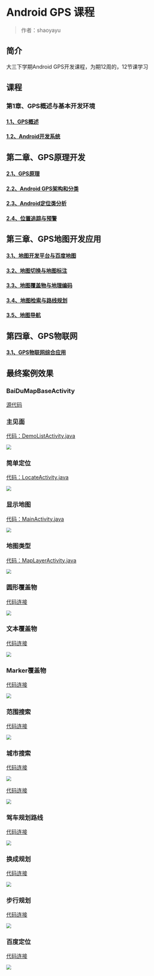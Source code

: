 # Android GPS 课程

> 作者：shaoyayu

## 简介

大三下学期Android GPS开发课程，为期12周的，12节课学习

## 课程

### 第1章、GPS概述与基本开发环境

#### [1.1、GPS概述](https://github.com/shaoyayu/baidumapDome/blob/master/001-第一节.md)

#### [1.2、Android开发系统](https://github.com/shaoyayu/baidumapDome/blob/master/002-第二节.md)

## 第二章、GPS原理开发

#### [2.1、GPS原理](https://github.com/shaoyayu/baidumapDome/blob/master/003-第三节.md)

#### [2.2、Android GPS架构和分类](https://github.com/shaoyayu/baidumapDome/blob/master/004-第四节.md)

#### [2.3、Android定位类分析](https://github.com/shaoyayu/baidumapDome/blob/master/005-第五节.md)

#### [2.4、位置追踪与预警](https://github.com/shaoyayu/baidumapDome/blob/master/006-第六节.md)

## 第三章、GPS地图开发应用

#### [3.1、地图开发平台与百度地图](https://github.com/shaoyayu/baidumapDome/blob/master/007-第七节.md)

#### [3.2、地图切换与地图标注](https://github.com/shaoyayu/baidumapDome/blob/master/008-第八节.md)

#### [3.3、地图覆盖物与地理编码](https://github.com/shaoyayu/baidumapDome/blob/master/009-第九节.md)

#### [3.4、地图检索与路线规划](https://github.com/shaoyayu/baidumapDome/blob/master/010-第十节.md)

#### [3.5、地图导航](https://github.com/shaoyayu/baidumapDome/blob/master/011-第十一节.md)

## 第四章、GPS物联网

#### [3.1、GPS物联网综合应用](https://github.com/shaoyayu/baidumapDome/blob/master/012-第十二节.md)


## 最终案例效果

### BaiDuMapBaseActivity

[源代码](app/src/main/java/icu/shaoyayu/android/baidumap/activity/BaiDuMapBaseActivity.java)

### 主见面

[代码：DemoListActivity.java](app/src/main/java/icu/shaoyayu/android/baidumap/activity/DemoListActivity.java)



<img src="images/QQ截图20200523211706.png" style="zoom: 80%;" />

### 简单定位
[代码：LocateActivity.java](/app/src/main/java/icu/shaoyayu/android/baidumap/activity/LocateActivity.java)

<img src="images/QQ截图20200523211856.png" style="zoom:80%;" />

### 显示地图

[代码：MainActivity.java](/app/src/main/java/icu/shaoyayu/android/baidumap/activity/MainActivity.java)

<img src="images/QQ截图20200523211950.png" style="zoom:80%;" />

### 地图类型
[代码：MapLayerActivity.java](app/src/main/java/icu/shaoyayu/android/baidumap/activity/MapLayerActivity.java)

<img src="images/QQ截图20200523212118.png" style="zoom:80%;" />

### 圆形覆盖物

[代码连接](app/src/main/java/icu/shaoyayu/android/baidumap/activity/CircelOverlayActivity.java)

<img src="images/QQ截图20200523212148.png" style="zoom:80%;" />



### 文本覆盖物

[代码连接](app/src/main/java/icu/shaoyayu/android/baidumap/activity/TextOverlayActivity.java)

<img src="images/QQ截图20200523212308.png" style="zoom:80%;" />



### Marker覆盖物

[代码连接](app/src/main/java/icu/shaoyayu/android/baidumap/activity/MarkerOverlayActivity.java)

<img src="images/QQ截图20200523212339.png" style="zoom:80%;" />

### 范围搜索

[代码连接](app/src/main/java/icu/shaoyayu/android/baidumap/activity/SearchInBoundActivity.java)

<img src="images/QQ截图20200523212432.png" style="zoom:80%;" />

### 城市搜索

[代码连接](app/src/main/java/icu/shaoyayu/android/baidumap/activity/SearchInCityActivity.java)

<img src="images/QQ截图20200523212518.png" style="zoom:80%;" />

[代码连接](app/src/main/java/icu/shaoyayu/android/baidumap/activity/SearchInNearbyActivity.java)

<img src="images/QQ截图20200523212617.png" style="zoom:80%;" />

### 驾车规划路线

[代码连接](app/src/main/java/icu/shaoyayu/android/baidumap/activity/DrivingSearchActivity.java)

<img src="images/QQ截图20200523212649.png" style="zoom:80%;" />

### 换成规划

[代码连接](app/src/main/java/icu/shaoyayu/android/baidumap/activity/TransitSearchActivity.java)

<img src="images/QQ截图20200523212728.png" style="zoom:80%;" />

### 步行规划

[代码连接](app/src/main/java/icu/shaoyayu/android/baidumap/activity/WalkingSearchActivity.java)

<img src="images/QQ截图20200523212824.png" style="zoom:80%;" />

### 百度定位

[代码连接](app/src/main/java/icu/shaoyayu/android/baidumap/activity/LocationDomeActivity.java)

<img src="images/QQ截图20200523212927.png" style="zoom:80%;" />
